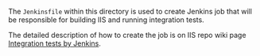 The `Jenkinsfile` within this directory is used to create Jenkins job that will be responsible for building IIS and running integration tests.

The detailed description of how to create the job is on IIS repo wiki page [Integration tests by Jenkins](https://github.com/openaire/iis/wiki/Integration-tests-by-Jenkins).  